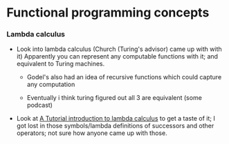 # Functional programming concepts

### Lambda calculus

- Look into lambda calculus (Church (Turing's advisor) came up with with it) Apparently you can represent any computable functions with it; and equivalent to Turing machines.

	- Godel's also had an idea of recursive functions which could capture any computation

	- Eventually i think turing figured out all 3 are equivalent (some podcast)

		

- Look at [A Tutorial introduction to lambda calculus](https://personal.utdallas.edu/~gupta/courses/apl/lambda.pdf) to get a taste of it; I got lost in those symbols/lambda definitions of successors and other operators; not sure how anyone came up with those.



